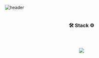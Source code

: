 ![header](https://capsule-render.vercel.app/api?type=rounded&color=auto&customColorList=17&height=150&section=header&text=dev%20D&fontSize=50&fontAlignY=40&desc=Hello,%20Welcome%20to%20DREW_CHOI's%20World&descAlignY=70&animation=fadeIn)
<br/>
<br/>

<h3  align="center">🛠 Stack ⚙️<h3>
  <br />
<p align="center">


<img src="https://img.shields.io/badge/JavaScript-F7DF1E?style=flat&logo=javascript&logoColor=000000"/>
</p>
